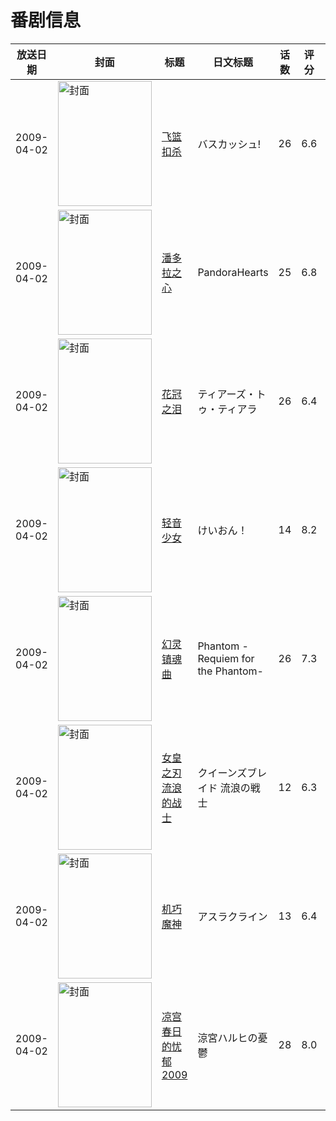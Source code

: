 # 番剧信息

|放送日期|封面|标题|日文标题|话数|评分|评分人数|
|---|---|---|---|---|---|---|
|2009-04-02|<img src="//lain.bgm.tv/pic/cover/c/30/c8/1419_d22dK.jpg" alt="封面" style="width:150px;height:200px;object-fit:cover;">|[飞篮扣杀](https://bangumi.tv/subject/1419)|バスカッシュ!|26|6.6|288人评分|
|2009-04-02|<img src="//lain.bgm.tv/pic/cover/c/90/db/1420_N2BJm.jpg" alt="封面" style="width:150px;height:200px;object-fit:cover;">|[潘多拉之心](https://bangumi.tv/subject/1420)|PandoraHearts|25|6.8|2820人评分|
|2009-04-02|<img src="//lain.bgm.tv/pic/cover/c/85/6f/1423_Oe4Q7.jpg" alt="封面" style="width:150px;height:200px;object-fit:cover;">|[花冠之泪](https://bangumi.tv/subject/1423)|ティアーズ・トゥ・ティアラ|26|6.4|639人评分|
|2009-04-02|<img src="//lain.bgm.tv/pic/cover/c/48/9d/1424_q8FMQ.jpg" alt="封面" style="width:150px;height:200px;object-fit:cover;">|[轻音少女](https://bangumi.tv/subject/1424)|けいおん！|14|8.2|23466人评分|
|2009-04-02|<img src="//lain.bgm.tv/pic/cover/c/29/9f/1426_2E03Q.jpg" alt="封面" style="width:150px;height:200px;object-fit:cover;">|[幻灵镇魂曲](https://bangumi.tv/subject/1426)|Phantom -Requiem for the Phantom-|26|7.3|2398人评分|
|2009-04-02|<img src="//lain.bgm.tv/pic/cover/c/78/95/1434_45KYw.jpg" alt="封面" style="width:150px;height:200px;object-fit:cover;">|[女皇之刃 流浪的战士](https://bangumi.tv/subject/1434)|クイーンズブレイド 流浪の戦士|12|6.3|904人评分|
|2009-04-02|<img src="//lain.bgm.tv/pic/cover/c/ea/a3/1436_S6699.jpg" alt="封面" style="width:150px;height:200px;object-fit:cover;">|[机巧魔神](https://bangumi.tv/subject/1436)|アスラクライン|13|6.4|676人评分|
|2009-04-02|<img src="//lain.bgm.tv/pic/cover/c/49/5d/1606_64k44.jpg" alt="封面" style="width:150px;height:200px;object-fit:cover;">|[凉宫春日的忧郁 2009](https://bangumi.tv/subject/1606)|涼宮ハルヒの憂鬱|28|8.0|16004人评分|
